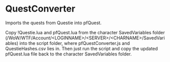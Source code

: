 # QuestConverter
Imports the quests from Questie into pfQuest.


Copy !Questie.lua and pfQuest.lua from the character SavedVariables folder (/WoW/WTF/Account/\<LOGINNAME>/\<SERVER>/\<CHARNAME>/SavedVariables) into the script folder, where pfQuestConverter.js and QuestieHashes.csv lies in.
Then just run the script and copy the updated pfQuest.lua file back to the character SavedVariables folder.
